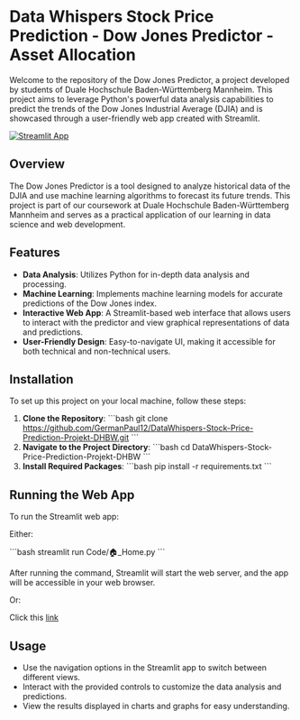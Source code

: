 # Data Whispers Stock Price Prediction - Dow Jones Predictor - Asset Allocation

Welcome to the repository of the Dow Jones Predictor, a project developed by students of Duale Hochschule Baden-Württemberg Mannheim. This project aims to leverage Python's powerful data analysis capabilities to predict the trends of the Dow Jones Industrial Average (DJIA) and is showcased through a user-friendly web app created with Streamlit.

[![Streamlit App](https://static.streamlit.io/badges/streamlit_badge_black_white.svg)](https://datawhispers-stocks.streamlit.app/)

## Overview

The Dow Jones Predictor is a tool designed to analyze historical data of the DJIA and use machine learning algorithms to forecast its future trends. This project is part of our coursework at Duale Hochschule Baden-Württemberg Mannheim and serves as a practical application of our learning in data science and web development.

## Features

- **Data Analysis**: Utilizes Python for in-depth data analysis and processing.
- **Machine Learning**: Implements machine learning models for accurate predictions of the Dow Jones index.
- **Interactive Web App**: A Streamlit-based web interface that allows users to interact with the predictor and view graphical representations of data and predictions.
- **User-Friendly Design**: Easy-to-navigate UI, making it accessible for both technical and non-technical users.

## Installation

To set up this project on your local machine, follow these steps:

1. **Clone the Repository**:
   \```bash
   git clone https://github.com/GermanPaul12/DataWhispers-Stock-Price-Prediction-Projekt-DHBW.git
   \```
2. **Navigate to the Project Directory**:
   \```bash
   cd DataWhispers-Stock-Price-Prediction-Projekt-DHBW
   \```
3. **Install Required Packages**:
   \```bash
   pip install -r requirements.txt
   \```

## Running the Web App

To run the Streamlit web app:

Either:

\```bash
streamlit run Code/🏠_Home.py
\```

After running the command, Streamlit will start the web server, and the app will be accessible in your web browser.

Or:

Click this [link](https://datawhispers-stocks.streamlit.app/)

## Usage

- Use the navigation options in the Streamlit app to switch between different views.
- Interact with the provided controls to customize the data analysis and predictions.
- View the results displayed in charts and graphs for easy understanding.
